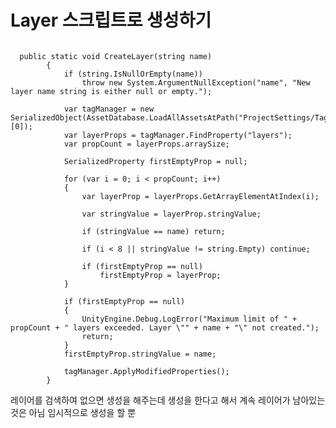 # Layer 스크립트로 생성하기

<pre><code>
  public static void CreateLayer(string name)
        {
            if (string.IsNullOrEmpty(name))
                throw new System.ArgumentNullException("name", "New layer name string is either null or empty.");

            var tagManager = new SerializedObject(AssetDatabase.LoadAllAssetsAtPath("ProjectSettings/TagManager.asset")[0]);
            var layerProps = tagManager.FindProperty("layers");
            var propCount = layerProps.arraySize;

            SerializedProperty firstEmptyProp = null;

            for (var i = 0; i < propCount; i++)
            {
                var layerProp = layerProps.GetArrayElementAtIndex(i);

                var stringValue = layerProp.stringValue;

                if (stringValue == name) return;

                if (i < 8 || stringValue != string.Empty) continue;

                if (firstEmptyProp == null)
                    firstEmptyProp = layerProp;
            }

            if (firstEmptyProp == null)
            {
                UnityEngine.Debug.LogError("Maximum limit of " + propCount + " layers exceeded. Layer \"" + name + "\" not created.");
                return;
            }
            firstEmptyProp.stringValue = name;

            tagManager.ApplyModifiedProperties();
        }
</code></pre>

레이어를 검색하여 없으면 생성을 해주는데 생성을 한다고 해서 계속 레이어가 남아있는것은 아님 임시적으로 생성을 할 뿐
